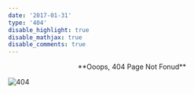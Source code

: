 ```yaml
---
date: '2017-01-31'
type: '404'
disable_highlight: true
disable_mathjax: true
disable_comments: true
---
```


<center>**Ooops, 404 Page Not Fonud**</center>
       

![404](http://i.imgur.com/hGTHglW.gifv)

